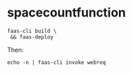 # spacecountfunction

```
faas-cli build \
 && faas-deploy
```

Then:

`echo -n | faas-cli invoke webreq`
